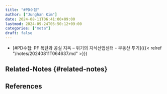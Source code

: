 ```yaml
---
title: "#PD수첩"
author: ["Junghan Kim"]
date: 2024-08-11T06:41:00+09:00
lastmod: 2024-09-24T05:50:12+09:00
categories: ["meta"]
draft: false
---
```


-   [#PD수첩: PF 폭탄과 공실 지옥 – 위기의 지식산업센터 - 부동산 투기]({{< relref "/notes/20240811T064637.md" >}})


## Related-Notes {#related-notes}

## References

<style>.csl-entry{text-indent: -1.5em; margin-left: 1.5em;}</style><div class="csl-bib-body">
</div>
